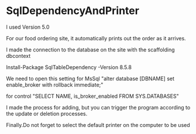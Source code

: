 # SqlDependencyAndPrinter
  I used Version 5.0
  
  For our food ordering site, it automatically prints out the order as it arrives.
  
  I made the connection to the database on the site with the scaffolding dbcontext
  
  Install-Package SqlTableDependency -Version 8.5.8
  
  We need to open this setting for MsSql "alter database [DBNAME] set enable_broker with rollback immediate;"
  
  for control "SELECT NAME, is_broker_enabled FROM SYS.DATABASES"
  
  
  I made the process for adding, but you can trigger the program according to the update or deletion processes.
  
  Finally.Do not forget to select the default printer on the computer to be used
  
  
  

